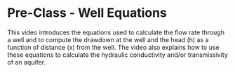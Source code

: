 # Pre-Class - Well Equations

This video introduces the equations used to calculate the flow rate through a well and to compute the drawdown at the well and the head (h) as a function of distance (x) from the well. The video also explains how to use these equations to calculate the hydraulic conductivity and/or transmissivity of an aquifer.


